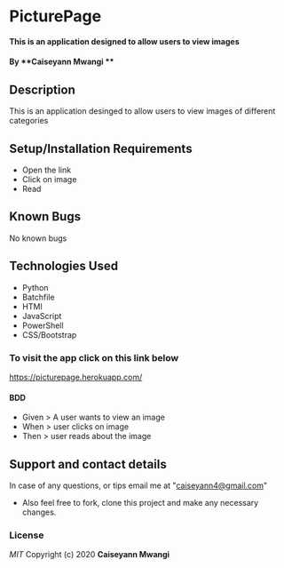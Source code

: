 # PicturePage

#### This is an application designed to allow users to view images
#### By **Caiseyann Mwangi **
## Description
This is an application desinged to allow users to view images of different categories
## Setup/Installation Requirements
* Open the link 
* Click on image
* Read
## Known Bugs
No known bugs
## Technologies Used
* Python
* Batchfile
* HTMl
* JavaScript
* PowerShell
* CSS/Bootstrap
### To visit the app click on this link below
https://picturepage.herokuapp.com/
#### BDD
* Given > A user wants to view an image
* When  > user clicks on image
* Then > user reads about the image
## Support and contact details
In case of any questions, or tips email me at "caiseyann4@gmail.com" 
* Also feel free to fork, clone this project and make any necessary changes.
### License
*MIT*
Copyright (c) 2020 **Caiseyann Mwangi**
  

